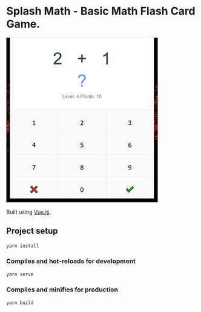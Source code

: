 # Splash Math - Basic Math Flash Card Game.

![img](https://raw.githubusercontent.com/stungeye/Splash-Math/master/public/math-ui.png)

Built using [Vue.js](https://vuejs.org).

## Project setup
```
yarn install
```

### Compiles and hot-reloads for development
```
yarn serve
```

### Compiles and minifies for production
```
yarn build
```
